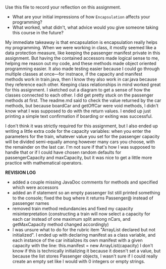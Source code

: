 Use this file to record your reflection on this assignment.

- What are your initial impressions of how `Encapsulation` affects your programming?
- What worked, what didn't, what advice would you give someone taking this course in the future?

My immediate takeaway is that encapsulation is encapsulation really helps my programming. When we were working in class, it mostly seemed like a data protection measure, like keeping the passenger manifest private in this assignment. But having the contained accessors made logical sense to me, helping me reason out my code, and these methods made object oriented programming easier. It also made testing easier because I could go through multiple classes at once—for instnace, if the capacity and manifest methods work in train.java, then I know they also work in car.java because they reference each other. Keeping class relationships in mind worked great for this assignment. I sketched out a diagram to get a sense of how the classes connected to each other. I did get pretty stuck on the passenger methods at first. The readme.md said to check the value returned by the car methods, but because boardCar and getOffCar were void methods, I didn't know what I was supposed to do with the return values. I ended up just printing a simple text confirmation if boarding or exiting was successful. 

I don't think it was strictly required for this assignment, but I also ended up writing a little extra code for the capacity variables: when you enter the parameters for the train, whatever value you set for the passenger capacity will be divided semi-equally among however many cars you choose, with the remainder on the last car. I'm not sure if that's how I was supposed to handle that or if I could have chosen random defaults for passengerCapacity and maxCapacity, but it was nice to get a little more practice with mathematical operators.

**REVISION LOG**
- added a couple missing JavaDoc comments for methods and specified which were accessors
- added an if statement so an empty passenger list still printed something to the console; fixed the bug where it returns      Passenger@<hexcode> instead of passenger names
- removed train method redundancies and fixed my capacity misinterpretation (constructing a train will now select a capacity for each car instead of one maximum split among nCars, and getMaxCapacity method changed accordingly)
- I was unsure what to do for the rubric item "ArrayList declared but not initialized". I ended up with declaring manifest as a class variable, and each instance of the car initializes its own manifest with a given capacity with the line:
    this.manifest = new ArrayList<Passenger>(capacity)
I don't know if this is technically initializing it because it doesn't set a value, but because the list stores Passenger objects, I wasn't sure if I could really create an empty set like I would with 0 integers or empty strings. 
